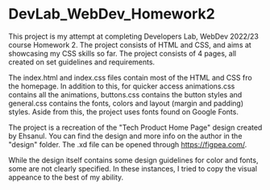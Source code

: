 # DevLab_WebDev_Homework2

This project is my attempt at completing Developers Lab, WebDev 2022/23 course Homework 2. The project consists of HTML and CSS, and aims at showcasing my CSS skills so far. The project consists of 4 pages, all created on set guidelines and requirements.

The index.html and index.css files contain most of the HTML and CSS fro the homepage. In addition to this, for quicker access animations.css contains all the animations, buttons.css contains the button styles and general.css contains the fonts, colors and layout (margin and padding) styles. Aside from this, the project uses fonts found on Google Fonts.

The project is a recreation of the "Tech Product Home Page" design created by Ehsanul. You can find the design and more info on the author in the "design" folder. The .xd file can be opened through https://figpea.com/.

While the design itself contains some design guidelines for color and fonts, some are not clearly specified. In these instances, I tried to copy the visual appeance to the best of my ability.
